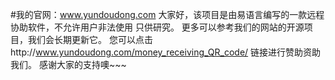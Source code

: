 #我的官网：www.yundoudong.com
大家好，该项目是由易语言编写的一款远程协助软件，不允许用户非法使用
只供研究。
更多可以参考我们的网站的开源项目，我们会长期更新它。
您可以点击http://www.yundoudong.com/money_receiving_QR_code/ 链接进行赞助资助我们。
感谢大家的支持噢~~~

